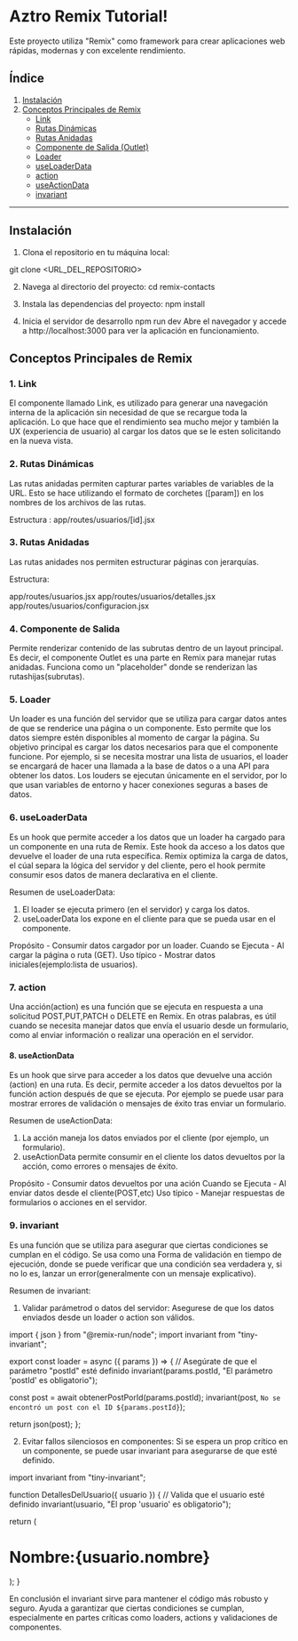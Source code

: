 # Aztro Remix Tutorial!

Este proyecto utiliza "Remix" como framework para crear aplicaciones web rápidas, modernas y con excelente rendimiento.

## Índice

1. [Instalación](#Instalación)
2. [Conceptos Principales de Remix](#conceptos-principales-de-remix)
   - [Link](#1-link)
   - [Rutas Dinámicas](#2-rutas-dinámicas)
   - [Rutas Anidadas](#3-rutas-anidadas)
   - [Componente de Salida (Outlet)](#4-componente-de-salida)
   - [Loader](#5-loader)
   - [useLoaderData](#6-useLoaderData)
   - [action](#7-action)
   - [useActionData](#8-useActionData)
   - [invariant](#9-invariant)

---

## Instalación

1. Clona el repositorio en tu máquina local:

git clone <URL_DEL_REPOSITORIO>

2.  Navega al directorio del proyecto:
    cd remix-contacts

3.  Instala las dependencias del proyecto:
    npm install

4.  Inicia el servidor de desarrollo
    npm run dev
    Abre el navegador y accede a http://localhost:3000 para ver la aplicación en funcionamiento.

## Conceptos Principales de Remix

### 1. Link

El componente llamado Link, es utilizado para generar una navegación interna de la aplicación sin necesidad de que se recargue toda la aplicación. Lo que hace que el rendimiento sea mucho mejor y también la UX (experiencia de usuario) al cargar los datos que se le esten solicitando en la nueva vista.

### 2. Rutas Dinámicas

Las rutas anidadas permiten capturar partes variables de variables de la URL. Esto se hace utilizando el formato
de corchetes ([param]) en los nombres de los archivos de las rutas.

Estructura :
app/routes/usuarios/[id].jsx

### 3. Rutas Anidadas

Las rutas anidades nos permiten estructurar páginas con jerarquías.

Estructura:

app/routes/usuarios.jsx
app/routes/usuarios/detalles.jsx
app/routes/usuarios/configuracion.jsx

### 4. Componente de Salida

Permite renderizar contenido de las subrutas dentro de un layout principal. Es decir, el componente Outlet es
una parte en Remix para manejar rutas anidadas. Funciona como un "placeholder" donde se renderizan las rutashijas(subrutas).

### 5. Loader

Un loader es una función del servidor que se utiliza para cargar datos antes de que se renderice una página o un componente. Esto permite que los datos siempre estén disponibles al momento de cargar la página. Su objetivo principal es cargar los datos necesarios para que el componente funcione. Por ejemplo, si se necesita mostrar una lista de usuarios, el loader se encargará de hacer una llamada a la base de datos o a una API para obtener los datos. Los louders se ejecutan únicamente en el servidor, por lo que usan variables de entorno y hacer conexiones seguras a bases de datos.

### 6. useLoaderData

Es un hook que permite acceder a los datos que un loader ha cargado para un componente en una ruta de Remix. Este hook da acceso a los datos que devuelve el loader de una ruta específica. Remix optimiza la carga de datos, el cúal separa la lógica del servidor y del cliente, pero el hook permite consumir esos datos de manera declarativa en el cliente.

Resumen de useLoaderData:

1. El loader se ejecuta primero (en el servidor) y carga los datos.
2. useLoaderData los expone en el cliente para que se pueda usar en el componente.

Propósito - Consumir datos cargador por un loader.
Cuando se Ejecuta - Al cargar la página o ruta (GET).
Uso típico - Mostrar datos iniciales(ejemplo:lista de usuarios).

### 7. action

Una acción(action) es una función que se ejecuta en respuesta a una solicitud POST,PUT,PATCH o DELETE en Remix. En otras palabras, es útil cuando se necesita manejar datos que envía el usuario desde un formulario, como al enviar información o realizar una operación en el servidor.

#### 8. useActionData

Es un hook que sirve para acceder a los datos que devuelve una acción (action) en una ruta. Es decir, permite acceder a los datos devueltos por la función action después de que se ejecuta. Por ejemplo se puede usar para mostrar errores de validación o mensajes de éxito tras enviar un formulario.

Resumen de useActionData:

1. La acción maneja los datos enviados por el cliente (por ejemplo, un formulario).
2. useActionData permite consumir en el cliente los datos devueltos por la acción, como errores o mensajes de éxito.

Propósito - Consumir datos devueltos por una ación
Cuando se Ejecuta - Al enviar datos desde el cliente(POST,etc)
Uso típico - Manejar respuestas de formularios o acciones en el servidor.

### 9. invariant

Es una función que se utiliza para asegurar que ciertas condiciones se cumplan en el código. Se usa como una Forma de validación en tiempo de ejecución, donde se puede verificar que una condición sea verdadera y, si no lo es, lanzar un error(generalmente con un mensaje explicativo).

Resumen de invariant:

1. Validar parámetrod o datos del servidor: Asegurese de que los datos enviados desde un loader o action son válidos.

import { json } from "@remix-run/node";
import invariant from "tiny-invariant";

export const loader = async ({ params }) => {
// Asegúrate de que el parámetro "postId" esté definido
invariant(params.postId, "El parámetro 'postId' es obligatorio");

const post = await obtenerPostPorId(params.postId);
invariant(post, `No se encontró un post con el ID ${params.postId}`);

return json(post);
};

2. Evitar fallos silenciosos en componentes: Si se espera un prop crítico en un componente, se puede usar invariant para asegurarse de que esté definido.

import invariant from "tiny-invariant";

function DetallesDelUsuario({ usuario }) {
// Valida que el usuario esté definido
invariant(usuario, "El prop 'usuario' es obligatorio");

return (
<div>
<h1>Nombre:{usuario.nombre}</h1>
</div>
);
}

En conclusión el invariant sirve para mantener el código más robusto y seguro. Ayuda a garantizar que ciertas condiciones se cumplan, especialmente en partes críticas como loaders, actions y validaciones de componentes.
